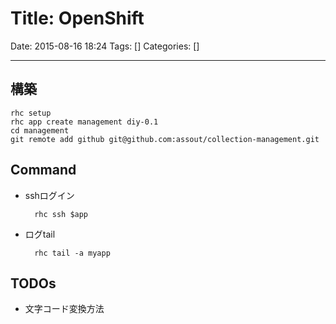 # Title: OpenShift

Date: 2015-08-16 18:24
Tags: []
Categories: []

<!-- toc -->

---

## 構築

    rhc setup
    rhc app create management diy-0.1
    cd management
    git remote add github git@github.com:assout/collection-management.git

## Command

- sshログイン

        rhc ssh $app

- ログtail

        rhc tail -a myapp

## TODOs

- 文字コード変換方法

